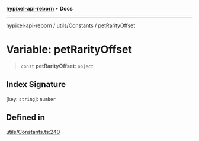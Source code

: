 [**hypixel-api-reborn**](../../../README.md) • **Docs**

***

[hypixel-api-reborn](../../../modules.md) / [utils/Constants](../README.md) / petRarityOffset

# Variable: petRarityOffset

> `const` **petRarityOffset**: `object`

## Index Signature

 \[`key`: `string`\]: `number`

## Defined in

[utils/Constants.ts:240](https://github.com/Kathund/REBORN-docs-TEST/blob/226e7f6a62bb6bca87ef0828ac84e9098d59f860/src/utils/Constants.ts#L240)
